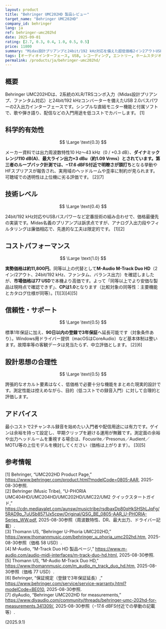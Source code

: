 ```yaml
---
layout: product
title: "Behringer UMC202HD 製品レビュー"
target_name: "Behringer UMC202HD"
company_id: behringer
lang: ja
ref: behringer-umc202hd
date: 2025-09-01
rating: [2.7, 0.3, 0.4, 1.0, 0.5, 0.5]
price: 11800
summary: "Midas設計プリアンプと24bit/192 kHz対応を備えた超低価格2イン2アウトUSBインターフェース。基本用途は満たす一方、測定面・出力余裕は限定的。最安クラスゆえコストパフォーマンスは最高評価。"
tags: [オーディオインターフェース, USB, レコーディング, エントリー, ホームスタジオ]
permalink: /products/ja/behringer-umc202hd/
---
```


## 概要

Behringer UMC202HDは、2系統のXLR/TRSコンボ入力（Midas設計プリアンプ、ファンタム対応）と24bit/192 kHzコンバーターを備えたUSB 2.0バスパワーの2入出力インターフェースです。シンプルな直結モニター機能と付属ソフトで、歌や弾き語り、配信などの入門用途を低コストでカバーします。 [1]

## 科学的有効性

$$ \Large \text{0.3} $$

メーカー資料では出力周波数特性10 Hz〜43 kHz（0 / +0.3 dB）、**ダイナミックレンジ110 dB(A)**、**最大ライン出力+3 dBu（約1.09 Vrms）**とされています。第三者のループバック計測では、**−17.6 dBFS付近で明瞭さが頭打ち**となる挙動やHFスプリアスが報告され、実用域のヘッドルームや歪率に制約が見られます。可聴域での透明性は上位機に劣る評価です。 [2][7]

## 技術レベル

$$ \Large \text{0.4} $$

24bit/192 kHz対応やUSBバスパワーなど定番技術の組み合わせで、価格最優先の実装です。Midas名義のプリアンプは訴求点ですが、アナログ入出力段やフィルタリングは廉価相応で、先進的な工夫は限定的です。 [1][2]

## コストパフォーマンス

$$ \Large \text{1.0} $$

**実勢価格は約11,800円**。同等以上の代替として**M-Audio M-Track Duo HD**（2イン/2アウト、24bit/192 kHz、ファンタム、バランス出力）を確認しましたが、**市場価格は77 USD**で本機より高価です。よって「同等以上でより安価な製品は現時点で確認できず」、**CPは1.0**となります（比較対象の同等性：主要機能とカタログ仕様が同等）。[1][3][4][5]

## 信頼性・サポート

$$ \Large \text{0.5} $$

標準1年保証に加え、**90日以内の登録で3年保証**へ延長可能です（対象条件あり）。Windows用ドライバー提供（macOSはCoreAudio）など基本体制は整います。故障率等の客観データは見当たらず、中立評価とします。 [2][6]

## 設計思想の合理性

$$ \Large \text{0.5} $$

誇張的なオカルト要素はなく、低価格で必要十分な機能をまとめた現実的設計です。測定性能は控えめながら、目的（低コストでの録音入門）に対して合理的と評価します。

## アドバイス

最小コストで2チャンネル録音を始めたい入門者や配信用途には有力です。ゲインは余裕を持って設定し、早期クリップを避ける運用が無難です。測定面の余裕や出力ヘッドルームを重視する場合は、Focusrite／Presonus／Audient／MOTU等の上位モデルを検討してください（価格は上がります）。 [3][5]

## 参考情報

[1] Behringer, “UMC202HD Product Page,” https://www.behringer.com/product.html?modelCode=0805-AAR, 2025-08-30参照.  
[2] Behringer (Music Tribe), “U-PHORIA UMC404HD/UMC204HD/UMC202HD/UMC22/UM2 クイックスタートガイド,” https://cdn.mediavalet.com/aunsw/musictribe/rsdbaxDp80qHkSHShLJqFg/5RAD9p_7uUSb8571Jx5cpw/Original/QSG_BE_0805-AAR_U-PHORIA-Series_WW.pdf, 2025-08-30参照（周波数特性、DR、最大出力、ドライバー記載）.  
[3] Thomann US, “Behringer U-Phoria UMC202HD,” https://www.thomannmusic.com/behringer_u_phoria_umc202hd.htm, 2025-08-30参照（価格 58 USD）.  
[4] M-Audio, “M-Track Duo HD 製品ページ,” https://www.m-audio.com/audio-midi-interfaces/m-track-duo-hd.html, 2025-08-30参照.  
[5] Thomann US, “M-Audio M-Track Duo HD,” https://www.thomannmusic.com/m_audio_m_track_duo_hd.htm, 2025-08-30参照（価格 77 USD）.  
[6] Behringer, “保証規定（登録で3年保証延長）,” https://www.behringer.com/service/service-warranty.html?modelCode=BE010, 2025-08-30参照.  
[7] diyAudio, “Behringer UMC202HD for measurements,” https://www.diyaudio.com/community/threads/behringer-umc-202hd-for-measurements.341309/, 2025-08-30参照（−17.6 dBFS付近での挙動の記載等）.

(2025.9.1)

